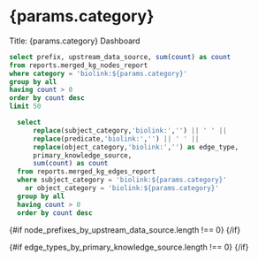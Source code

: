 # {params.category}

Title: {params.category} Dashboard


```sql node_prefixes_by_upstream_data_source
select prefix, upstream_data_source, sum(count) as count 
from reports.merged_kg_nodes_report
where category = 'biolink:${params.category}'
group by all
having count > 0
order by count desc
limit 50
```


```sql edge_types_by_primary_knowledge_source
  select 
      replace(subject_category,'biolink:','') || ' ' ||
      replace(predicate,'biolink:','') || ' ' || 
      replace(object_category,'biolink:','') as edge_type,
      primary_knowledge_source,
      sum(count) as count
  from reports.merged_kg_edges_report
  where subject_category = 'biolink:${params.category}'
    or object_category = 'biolink:${params.category}'    
  group by all
  having count > 0
  order by count desc
```  

{#if node_prefixes_by_upstream_data_source.length !== 0}
<BarChart 
    data={node_prefixes_by_upstream_data_source}
    x=prefix
    y=count
    series=upstream_data_source
    swapXY=true    
    title="Node Prefixes by Primary Knowledge Source"
/>
{/if}

{#if edge_types_by_primary_knowledge_source.length !== 0}
<BarChart
    data={edge_types_by_primary_knowledge_source}
    x=edge_type
    y=count
    series=primary_knowledge_source
    swapXY=true
    title="Edge Types by Primary Knowledge Source"
    />
{/if}
